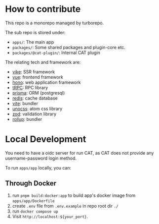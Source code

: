 # How to contribute

This repo is a monorepo managed by turborepo.

The sub repo is stored under: 

- `apps/`: The main app
- `packages/`: Some shared packages and plugin-core etc.
- `packages/@cat-plugin/`: Internal CAT plugin

The relating tech and framework are:

- [vike](https://vike.dev/): SSR framework
- [vue](https://vuejs.org/): frontend framework
- [hono](https://hono.dev/): web application framework
- [tRPC](https://trpc.io/): RPC library
- [prisma](https://www.prisma.io/): ORM (postgresql)
- [redis](https://redis.io/): cache database
- [vite](https://vite.dev/): bundler
- [unocss](https://unocss.dev/): atom css library
- [zod](https://zod.dev/): validation library
- [rollup](https://rollupjs.org/): bundler

# Local Development

You need to have a oidc server for run CAT, as CAT does not provide any username-password login method.

To run `apps/app` locally, you can:

## Through Docker

1. run `pnpm build:docker:app` to build app's docker image from `apps/app/Dockerfile`
2. create `.env` file from `.env.example` in repo root dir `./`
3. run `docker compose up`
4. Visit `http://localhost:${your_port}`.
